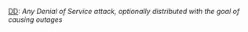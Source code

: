 [DD](https://docs.google.comspreadsheets/d/e/2PACX-1vS5ZWqy6QT_l04NONrSL4b9y-ELVZaK9QllqS_3vrwcXSVbjo_WVBHeTpqieAmsgQ/pubhtml?gid=1306884258#gid=1306884258&amp;range=D12): *Any Denial of Service attack, optionally distributed with the goal of causing outages*
